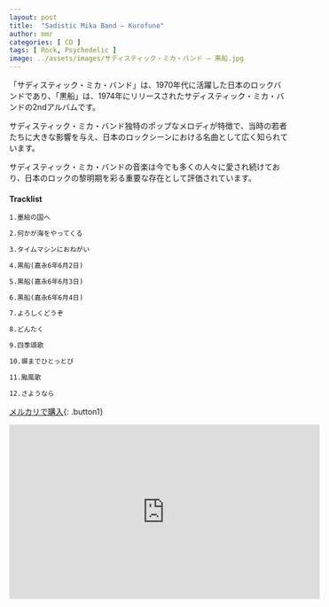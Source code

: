```yaml
---
layout: post
title:  "Sadistic Mika Band – Kurofune"
author: mmr
categories: [ CD ]
tags: [ Rock, Psychedelic ]
image: ../assets/images/サディスティック・ミカ・バンド – 黒船.jpg
---
```


「サディスティック・ミカ・バンド」は、1970年代に活躍した日本のロックバンドであり、「黒船」は、1974年にリリースされたサディスティック・ミカ・バンドの2ndアルバムです。

サディスティック・ミカ・バンド独特のポップなメロディが特徴で、当時の若者たちに大きな影響を与え、日本のロックシーンにおける名曲として広く知られています。

サディスティック・ミカ・バンドの音楽は今でも多くの人々に愛され続けており、日本のロックの黎明期を彩る重要な存在として評価されています。

#### Tracklist
```md
1.墨絵の国へ

2.何かが海をやってくる

3.タイムマシンにおねがい

4.黒船(嘉永6年6月2日)

5.黒船(嘉永6年6月3日)

6.黒船(嘉永6年6月4日)

7.よろしくどうぞ

8.どんたく

9.四季頌歌

10.塀までひとっとび

11.颱風歌

12.さようなら
```

[メルカリで購入](https://jp.mercari.com/item/m25769486470?afid=6142608987){: .button1}

<iframe width="560" height="315" src="https://www.youtube.com/embed/Jp7q6fis2jE?si=25sM1DajIme4as0t" title="YouTube video player" frameborder="0" allow="accelerometer; autoplay; clipboard-write; encrypted-media; gyroscope; picture-in-picture; web-share" referrerpolicy="strict-origin-when-cross-origin" allowfullscreen></iframe>